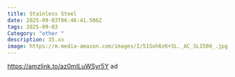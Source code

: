 ```yaml
---
title: Stainless Steel
date: 2025-09-03T06:46:41.506Z
tags: 2025-09-03
Category: "other "
description: 35.xx
image: https://m.media-amazon.com/images/I/51Soh6zK+SL._AC_SL1500_.jpg
---
```

https://amzlink.to/az0mILuWSyr5Y ad
